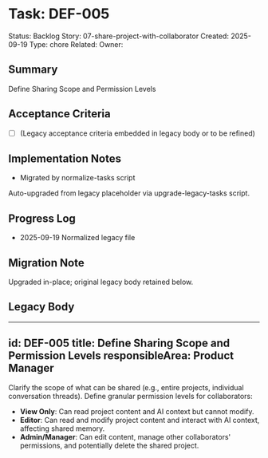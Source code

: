 # Task: DEF-005
Status: Backlog
Story: 07-share-project-with-collaborator
Created: 2025-09-19
Type: chore
Related:
Owner:

## Summary
Define Sharing Scope and Permission Levels

## Acceptance Criteria
- [ ] (Legacy acceptance criteria embedded in legacy body or to be refined)

## Implementation Notes
- Migrated by normalize-tasks script

Auto-upgraded from legacy placeholder via upgrade-legacy-tasks script.

## Progress Log
- 2025-09-19 Normalized legacy file

## Migration Note
Upgraded in-place; original legacy body retained below.

## Legacy Body
---
id: DEF-005
title: Define Sharing Scope and Permission Levels
responsibleArea: Product Manager
---
Clarify the scope of what can be shared (e.g., entire projects, individual conversation threads). Define granular permission levels for collaborators:
*   **View Only**: Can read project content and AI context but cannot modify.
*   **Editor**: Can read and modify project content and interact with AI context, affecting shared memory.
*   **Admin/Manager**: Can edit content, manage other collaborators' permissions, and potentially delete the shared project.